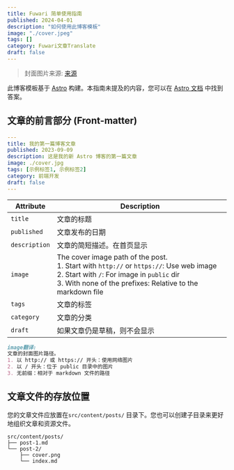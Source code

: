 ```yaml
---
title: Fuwari 简单使用指南
published: 2024-04-01
description: "如何使用此博客模板"
image: "./cover.jpeg"
tags: []
category: Fuwari文章Translate
draft: false
---
```


> 封面图片来源: [来源](https://image.civitai.com/xG1nkqKTMzGDvpLrqFT7WA/208fc754-890d-4adb-9753-2c963332675d/width=2048/01651-1456859105-(colour_1.5),girl,_Blue,yellow,green,cyan,purple,red,pink,_best,8k,UHD,masterpiece,male%20focus,%201boy,gloves,%20ponytail,%20long%20hair,.jpeg)

此博客模板基于 [Astro](https://astro.build/) 构建。本指南未提及的内容，您可以在 [Astro 文档](https://docs.astro.build/) 中找到答案。

## 文章的前言部分 (Front-matter)

```yaml
---
title: 我的第一篇博客文章
published: 2023-09-09
description: 这是我的新 Astro 博客的第一篇文章
image: ./cover.jpg
tags: [示例标签1, 示例标签2]
category: 前端开发
draft: false
---
```

| Attribute     | Description                                                                                                                                                                                                 |
|---------------|-------------------------------------------------------------------------------------------------------------------------------------------------------------------------------------------------------------|
| `title`       | 文章的标题                                                                                                                                                                                      |
| `published`   | 文章发布的日期                                                                                                                                                                            |
| `description` | 文章的简短描述。在首页显示                                                                                                                                                   |
| `image`       | The cover image path of the post.<br/>1. Start with `http://` or `https://`: Use web image<br/>2. Start with `/`: For image in `public` dir<br/>3. With none of the prefixes: Relative to the markdown file |
| `tags`        | 	文章的标签                                                                                                                                                                                       |
| `category`    | 文章的分类                                                                                                                                                                                   |
| `draft`        | 如果文章仍是草稿，则不会显示                                                                                                                                                    |

```md
image翻译:
文章的封面图片路径。
1. 以 http:// 或 https:// 开头：使用网络图片
2. 以 / 开头：位于 public 目录中的图片
3. 无前缀：相对于 markdown 文件的路径
```

## 文章文件的存放位置



您的文章文件应放置在`src/content/posts/` 目录下。您也可以创建子目录来更好地组织文章和资源文件。

```
src/content/posts/
├── post-1.md
└── post-2/
    ├── cover.png
    └── index.md
```
